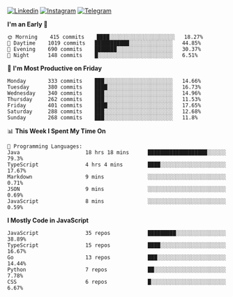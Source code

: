 [![Linkedin](https://img.shields.io/badge/-Archie-blue?style=flat-square&labelColor=gray&logo=Linkedin&logoColor=white&link=https://www.linkedin.com/in/archisdi)](https://www.linkedin.com/in/archisdi)
[![Instagram](https://img.shields.io/badge/-@archisdi-orange?style=flat-square&labelColor=gray&logo=Instagram&logoColor=white&link=https://www.instagram.com/archisdi)](https://www.instagram.com/archisdi)
[![Telegram](https://img.shields.io/badge/-aai-informational?style=flat-square&labelColor=gray&logo=telegram&logoColor=white&link=https://t.me/archisdi)](https://t.me/archisdi)

<!--START_SECTION:waka-->
**I'm an Early 🐤** 

```text
🌞 Morning    415 commits    ████░░░░░░░░░░░░░░░░░░░░░   18.27% 
🌆 Daytime    1019 commits   ███████████░░░░░░░░░░░░░░   44.85% 
🌃 Evening    690 commits    ███████░░░░░░░░░░░░░░░░░░   30.37% 
🌙 Night      148 commits    █░░░░░░░░░░░░░░░░░░░░░░░░   6.51%

```
📅 **I'm Most Productive on Friday** 

```text
Monday       333 commits    ███░░░░░░░░░░░░░░░░░░░░░░   14.66% 
Tuesday      380 commits    ████░░░░░░░░░░░░░░░░░░░░░   16.73% 
Wednesday    340 commits    ███░░░░░░░░░░░░░░░░░░░░░░   14.96% 
Thursday     262 commits    ███░░░░░░░░░░░░░░░░░░░░░░   11.53% 
Friday       401 commits    ████░░░░░░░░░░░░░░░░░░░░░   17.65% 
Saturday     288 commits    ███░░░░░░░░░░░░░░░░░░░░░░   12.68% 
Sunday       268 commits    ███░░░░░░░░░░░░░░░░░░░░░░   11.8%

```


📊 **This Week I Spent My Time On** 

```text
💬 Programming Languages: 
Java                     18 hrs 18 mins      ███████████████████░░░░░░   79.3% 
TypeScript               4 hrs 4 mins        ████░░░░░░░░░░░░░░░░░░░░░   17.67% 
Markdown                 9 mins              ░░░░░░░░░░░░░░░░░░░░░░░░░   0.71% 
JSON                     9 mins              ░░░░░░░░░░░░░░░░░░░░░░░░░   0.69% 
JavaScript               8 mins              ░░░░░░░░░░░░░░░░░░░░░░░░░   0.59%

```

**I Mostly Code in JavaScript** 

```text
JavaScript               35 repos            █████████░░░░░░░░░░░░░░░░   38.89% 
TypeScript               15 repos            ████░░░░░░░░░░░░░░░░░░░░░   16.67% 
Go                       13 repos            ███░░░░░░░░░░░░░░░░░░░░░░   14.44% 
Python                   7 repos             ██░░░░░░░░░░░░░░░░░░░░░░░   7.78% 
CSS                      6 repos             █░░░░░░░░░░░░░░░░░░░░░░░░   6.67%

```



<!--END_SECTION:waka-->